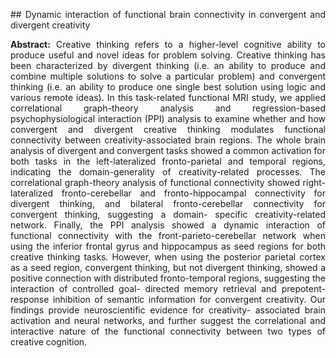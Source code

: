   <p align="justify">
  ## Dynamic interaction of functional brain connectivity in convergent and divergent creativity
  </p>

  <p align="justify">
  <b>Abstract:</b> Creative thinking refers to a higher-level cognitive ability to produce useful and novel ideas for problem solving. Creative thinking has been characterized by divergent thinking (i.e. an ability to produce and combine multiple solutions to solve a particular problem) and convergent thinking (i.e. an ability to produce one single best solution using logic and various remote ideas). In this task-related functional MRI study, we applied correlational graph-theory analysis and regression-based psychophysiological interaction (PPI) analysis to examine whether and how convergent and divergent creative thinking modulates functional connectivity between creativity-associated brain regions. The whole brain analysis of divergent and convergent tasks showed a common activation for both tasks in the left-lateralized fronto-parietal and temporal regions, indicating the domain-generality of creativity-related processes. The correlational graph-theory analysis of functional connectivity showed right-lateralized fronto-cerebellar and fronto-hippocampal connectivity for divergent thinking, and bilateral fronto-cerebellar connectivity for convergent thinking, suggesting a domain- specific creativity-related network. Finally, the PPI analysis showed a dynamic interaction of functional connectivity with the front-parieto-cerebellar network when using the inferior frontal gyrus and hippocampus as seed regions for both creative thinking tasks. However, when using the posterior parietal cortex as a seed region, convergent thinking, but not divergent thinking, showed a positive connection with distributed fronto-temporal regions, suggesting the interaction of controlled goal- directed memory retrieval and prepotent-response inhibition of semantic information for convergent creativity. Our findings provide neuroscientific evidence for creativity- associated brain activation and neural networks, and further suggest the correlational and interactive nature of the functional connectivity between two types of creative cognition.
  </p>
